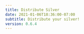 ```yaml
---
title: Distribute Silver
date: 2021-01-06T18:36:00-07:00
subtitle: Distribute your silver!
version: 0.6.4
---
```

